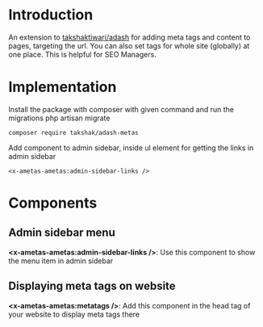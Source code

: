 # Introduction

An extension to <a href="https://github.com/takshaktiwari/adash" target="_blank">takshaktiwari/adash</a> for adding meta tags and content to pages, targeting the url. You can also set tags for whole site (globally) at one place. This is helpful for SEO Managers.

# Implementation

Install the package with composer with given command and run the migrations php artisan migrate

    composer require takshak/adash-metas

Add component to admin sidebar, inside ul element for getting the links in admin sidebar

    <x-ametas-ametas:admin-sidebar-links />

# Components

## Admin sidebar menu

**<x-ametas-ametas:admin-sidebar-links />**: Use this component to show the menu item in admin sidebar

## Displaying meta tags on website

**<x-ametas-ametas:metatags />**: Add this component in the head tag of your website to display meta tags there
